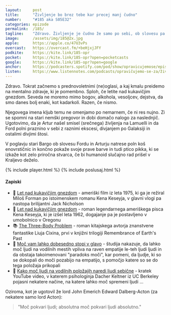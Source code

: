 ```yaml
---
layout: 	post
title:  	"Življenje bo brez tebe kar precej manj čudno"
number: 	"#185 aka S05E32"
categories:	epizode
permalink:	/185/
tagline: 	"Zdravo. Življenje je čudno že samo po sebi, ob slovesu pa Stari Bargo pokaže zakaj se na Lamuelli uporablja ptice pikka, omeni pa tudi Kraljevo deželo."
image:		/assets/img/185@2x.jpg
apple:		https://apple.co/47U3vPs
overcast:	https://overcast.fm/+beHjxjJFY
podkite:	https://kite.link/185-opr
pocket:		https://kite.link/185-opr?open=pocketcasts
google:		https://kite.link/185-opr?open=google
anchor:		https://podcasters.spotify.com/pod/show/opravicujemose/episodes/ivljenje-bo-brez-tebe-kar-precej-manj-udno-e2d2sk1
listen:		https://www.listennotes.com/podcasts/opravičujemo-se-za/življenje-bo-brez-tebe-kar-o2y1IpuANi6/embed/
---
```


Zdravo. Tokrat začnemo s prednovoletnimi (ne)oglasi, a kaj kmalu preidemo na mentalno zdravje, ki je pomembno. Sploh, če letite nad kukavičjim gnezdom. Seveda ne moremo mimo bogov, alkohola, vesoljcev, dejstva, da smo danes bolj enaki, kot kadarkoli. Razen, če nismo. 

Njegovega imena kljub temu ne omenjamo po nemarnem, če ni res nujno. Zi se spomni na stari nemški pregovor in dobi domačo nalogo za naslednjič. Ugotovimo, da je Artur našel smisel (srečnega) življenja na Lamuelli in da Ford polni praznino v sebi z raznimi ekscesi, divjanjem po Galaksiji in ostalimi divjimi štosi. 

V poglavju stari Bargo ob slovesu Fordu in Arturju natrese poln koš enovrstičnic in končno pokaže svoje prave barve in tudi ptico pikka, ki se izkaže kot zelo priročna stvarca, če bi humanoid slučajno rad prišel v Kraljevo deželo. 

{% include player.html %}
{% include poslusaj.html %}

<!--break-->

#### Zapiski

- 🍿 [Let nad kukavičjim gnezdom](https://en.wikipedia.org/wiki/One_Flew_Over_the_Cuckoo%27s_Nest_(novel)) - ameriški film iz leta 1975, ki ga je režiral Miloš Forman po istoimenskem romanu Kena Keseyja, v glavni vlogi pa nastopa brilijantni Jack Nicholson 
- 📘 [Let nad kukavičjim gnezdom](https://en.wikipedia.org/wiki/One_Flew_Over_the_Cuckoo%27s_Nest_(novel)) - roman legendarnega ameriškega pisca Kena Keseyja, ki je izšel leta 1962, dogajanje pa je postavljeno v umobolnico v Oregonu 
- 📚 [The Three-Body Problem](https://en.wikipedia.org/wiki/The_Three-Body_Problem_(novel)) - roman kitajskega avtorja znanstvene fantastike Liuja Cixina, prvi v knjižni trilogiji Remembrance of Earth's Past 
- 🧠 [Moč vam lahko dobesedno stopi v glavo](https://www.insider.com/does-power-cause-brain-damage-2017-6) -  študija nakazuje, da lahko moč ljudi na vodilnih mestih vpliva na raven empatije le-teh ljudi ljudi in da obstaja takoimenovani "paradoks moči", kar pomeni, da ljudje, ki so se dokopali do moči pozabijo na empatijo, s pomočjo katere so se do tega položaja prikopali
- 💪 [Kako moč ljudi na vodilnih položajih naredi ljudi sebične](https://www.youtube.com/watch?v=0vvl46PmCfE) - kratek YouTube video, v katerem psihologinja Dacher Keltner iz UC Berkeley pojasni nekatere načine, na katere lahko moč spremeni ljudi ...

Oziroma, kot je ugotovil že lord John Emerich Edward Dalberg-Acton (za nekatere samo lord Acton):

> "Moč pokvari ljudi; absolutna moč pokvari ljudi absolutno."
